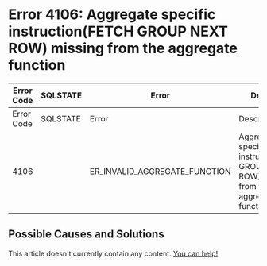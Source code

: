 
# Error 4106: Aggregate specific instruction(FETCH GROUP NEXT ROW) missing from the aggregate function


| Error Code | SQLSTATE | Error | Description |
| --- | --- | --- | --- |
| Error Code | SQLSTATE | Error | Description |
| 4106 |  | ER_INVALID_AGGREGATE_FUNCTION | Aggregate specific instruction(FETCH GROUP NEXT ROW) missing from the aggregate function |




## Possible Causes and Solutions


This article doesn't currently contain any content. [You can help!](/kb/en/writing-and-editing-knowledge-base-articles/)

